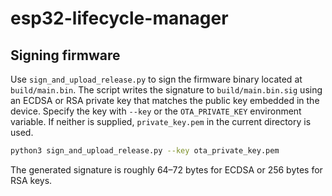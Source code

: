 # esp32-lifecycle-manager

## Signing firmware

Use `sign_and_upload_release.py` to sign the firmware binary located at
`build/main.bin`. The script writes the signature to `build/main.bin.sig` using
an ECDSA or RSA private key that matches the public key embedded in the device.
Specify the key with `--key` or the `OTA_PRIVATE_KEY` environment variable. If
neither is supplied, `private_key.pem` in the current directory is used.

```bash
python3 sign_and_upload_release.py --key ota_private_key.pem
```

The generated signature is roughly 64–72 bytes for ECDSA or 256 bytes for RSA
keys.
